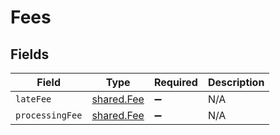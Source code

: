 # Fees


## Fields

| Field                                    | Type                                     | Required                                 | Description                              |
| ---------------------------------------- | ---------------------------------------- | ---------------------------------------- | ---------------------------------------- |
| `lateFee`                                | [shared.Fee](../../models/shared/fee.md) | :heavy_minus_sign:                       | N/A                                      |
| `processingFee`                          | [shared.Fee](../../models/shared/fee.md) | :heavy_minus_sign:                       | N/A                                      |